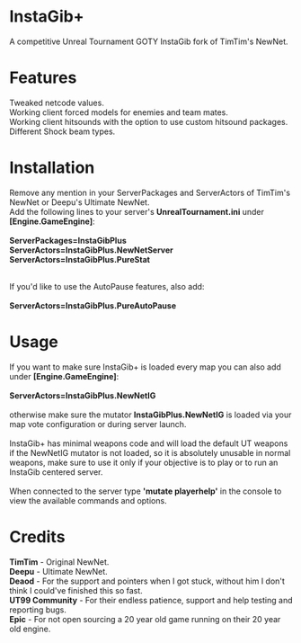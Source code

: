 # InstaGib+
A competitive Unreal Tournament GOTY InstaGib fork of TimTim's NewNet.

# Features
Tweaked netcode values.<br>
Working client forced models for enemies and team mates.<br>
Working client hitsounds with the option to use custom hitsound packages.<br>
Different Shock beam types.<br>

# Installation
Remove any mention in your ServerPackages and ServerActors of TimTim's NewNet or Deepu's Ultimate NewNet.<br>
Add the following lines to your server's <b>UnrealTournament.ini</b> under <b>[Engine.GameEngine]</b>:<br><br>
<b>ServerPackages=InstaGibPlus</b><br>
<b>ServerActors=InstaGibPlus.NewNetServer</b><br>
<b>ServerActors=InstaGibPlus.PureStat</b><br><br>

If you'd like to use the AutoPause features, also add:<br><br>
<b>ServerActors=InstaGibPlus.PureAutoPause</b><br>

# Usage
If you want to make sure InstaGib+ is loaded every map you can also add under <b>[Engine.GameEngine]</b>:<br><br>
<b>ServerActors=InstaGibPlus.NewNetIG</b><br><br>
otherwise make sure the mutator <b>InstaGibPlus.NewNetIG</b> is loaded via your map vote configuration or during server launch.<br><br>
InstaGib+ has minimal weapons code and will load the default UT weapons if the NewNetIG mutator is not loaded, so it is absolutely unusable in normal weapons, make sure to use it only if your objective is to play or to run an InstaGib centered server.<br><br>
When connected to the server type <b>'mutate playerhelp'</b> in the console to view the available commands and options.


# Credits<br>
<b>TimTim</b> - Original NewNet.<br>
<b>Deepu</b> - Ultimate NewNet.<br>
<b>Deaod</b> - For the support and pointers when I got stuck, without him I don't think I could've finished this so fast.<br>
<b>UT99 Community</b> - For their endless patience, support and help testing and reporting bugs.<br>
<b>Epic</b> - For not open sourcing a 20 year old game running on their 20 year old engine.
